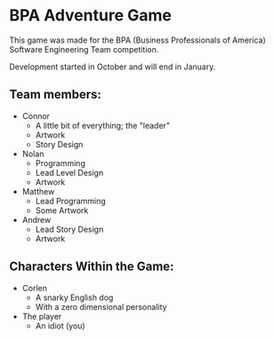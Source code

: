 # BPA Adventure Game
This game was made for the BPA (Business Professionals of America) Software Engineering Team competition.

Development started in October and will end in January.

## Team members:
 - Connor
    - A little bit of everything; the "leader"
    - Artwork
    - Story Design
 - Nolan
    - Programming
    - Lead Level Design
    - Artwork
 - Matthew
    - Lead Programming
    - Some Artwork
 - Andrew
    - Lead Story Design
    - Artwork

## Characters Within the Game:
 - Corlen
    - A snarky English dog
    - With a zero dimensional personality
 - The player
    - An idiot (you)
